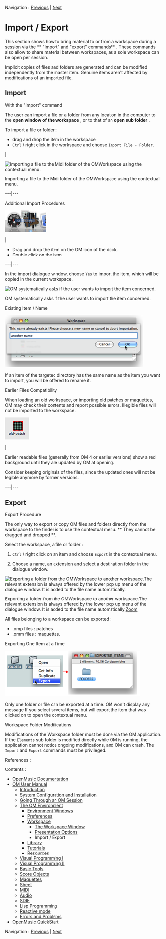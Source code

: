 Navigation : [Previous](WS-Presentation "page
précédente\(Presentation Options\)") | [Next](Library "page
suivante\(Library\)")


# Import / Export

This section shows how to bring material to or from a workspace during a
session via the ** "import" and "export" commands** . These commands also
allow to share material between workspaces, as a sole workspace can be open
per session.

Implicit copies of files and folders are generated and can be modified
independently from the master item. Genuine items aren't affected by
modifications of an imported file.

## Import

With the "Import" command

The user can import a file or a folder from any location in the computer to
the  **open window of the workspace** , or to that of an  **open sub folder**
.

To import a file or folder :

  * drag and drop the item in the workspace
  * `Ctrl` / right click in the workspace and choose `Import File - Folder`.

|

![Importing a file to the Midi folder of the OMWorkspace using the contextual
menu.](../res/import.png)

Importing a file to the Midi folder of the OMWorkspace using the contextual
menu.  
  
---|---  
  
Additional Import Procedures

![](../res/import-dock.png)

|

  * Drag and drop the item on the OM icon of the dock.
  * Double click on the item.

  
  
---|---  
  
In the import dialogue window, choose `Yes` to import the item, which will be
copied in the current workspace.

![OM systematically asks if the user wants to import the item
concerned.](../res/imptdblcck.png)

OM systematically asks if the user wants to import the item concerned.

Existing Item / Name

![](../res/renamepatch.png)

If an item of the targeted directory has the same name as the item you want to
import, you will be offered to rename it.

Earlier Files Compatibility

When loading an old workspace, or importing old patches or maquettes, OM may
check their contents and report possible errors. Illegible files will not be
imported to the workspace.

![](../res/oldpatch.png)

|

Earlier readable files (generally from OM 4 or earlier versions) show a red
background until they are updated by OM at opening.

Consider keeping originals of the files, since the updated ones will not be
legible anymore by former versions.  
  
---|---  
  
## Export

Export Procedure

The only way to export or copy OM files and folders directly from the
workspace to the finder is to use the contextual menu. ** They cannot be
dragged and dropped **.

Select the workspace, a file or folder :

  1. `Ctrl` / right click on an item and choose `Export` in the contextual menu.

  2. Choose a name, an extension and select a destination folder in the dialogue window.

![Exporting a folder from the OMWorkspace to another workspace.The relevant
extension is always offered by the lower pop up menu of the dialogue window.
It is added to the file name automatically.](../res/export_scr.png)

Exporting a folder from the OMWorkspace to another workspace.The relevant
extension is always offered by the lower pop up menu of the dialogue window.
It is added to the file name automatically.[Zoom](../res/export_scr_1.png
"Zoom \(nouvelle fenêtre\)")

All files belonging to a workspace can be exported :

  * .omp files : patches
  * .omm files : maquettes.

Exporting One Item at a Time

![](../res/exportfolders.png)

Only one folder or file can be exported at a time. OM won't display any
message If you select several items, but will export the item that was clicked
on to open the contextual menu.

Workspace Folder Modifications

Modifications of the Workspace folder must be done via the OM application. If
the `Elements` sub folder is modified directly while OM is running, the
application cannot notice ongoing modifications, and OM can crash. The
`Import` and `Export` commands must be privileged.

References :

Contents :

  * [OpenMusic Documentation](OM-Documentation)
  * [OM User Manual](OM-User-Manual)
    * [Introduction](00-Contents)
    * [System Configuration and Installation](Installation)
    * [Going Through an OM Session](Goingthrough)
    * [The OM Environment](Environment)
      * [Environment Windows](MainWindows)
      * [Preferences](Preferences)
      * [Workspace](Workspace)
        * [The Workspace Window](WS-Window)
        * [Presentation Options](WS-Presentation)
        * Import / Export
      * [Library](Library)
      * [Tutorials](Tutorials)
      * [Resources](resources)
    * [Visual Programming I](BasicVisualProgramming)
    * [Visual Programming II](AdvancedVisualProgramming)
    * [Basic Tools](BasicObjects)
    * [Score Objects](ScoreObjects)
    * [Maquettes](Maquettes)
    * [Sheet](Sheet)
    * [MIDI](MIDI)
    * [Audio](Audio)
    * [SDIF](SDIF)
    * [Lisp Programming](Lisp)
    * [Reactive mode](Reactive)
    * [Errors and Problems](errors)
  * [OpenMusic QuickStart](QuickStart-Chapters)

Navigation : [Previous](WS-Presentation "page
précédente\(Presentation Options\)") | [Next](Library "page
suivante\(Library\)")

